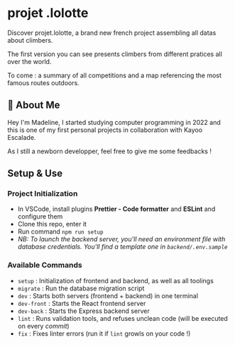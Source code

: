 
# projet .lolotte

Discover projet.lolotte, a brand new french project assembling all datas about climbers.

The first version you can see presents climbers from different pratices all over the world.

To come : a summary of all competitions and a map referencing the most famous routes outdoors.


## 🚀 About Me
Hey I'm Madeline, I started studying computer programming in 2022 and this is one of my first personal projects in collaboration with Kayoo Escalade.

As I still a newborn developper, feel free to give me some feedbacks !

## Setup & Use

### Project Initialization

- In VSCode, install plugins **Prettier - Code formatter** and **ESLint** and configure them
- Clone this repo, enter it
- Run command `npm run setup`
- _NB: To launch the backend server, you'll need an environment file with database credentials. You'll find a template one in `backend/.env.sample`_

### Available Commands

- `setup` : Initialization of frontend and backend, as well as all toolings
- `migrate` : Run the database migration script
- `dev` : Starts both servers (frontend + backend) in one terminal
- `dev-front` : Starts the React frontend server
- `dev-back` : Starts the Express backend server
- `lint` : Runs validation tools, and refuses unclean code (will be executed on every _commit_)
- `fix` : Fixes linter errors (run it if `lint` growls on your code !)
